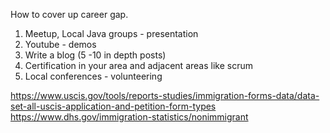
How to cover up career gap.
1) Meetup, Local Java groups - presentation
2) Youtube - demos
3) Write a blog (5 -10 in depth posts)
4) Certification in your area and adjacent areas like scrum
5) Local conferences - volunteering

https://www.uscis.gov/tools/reports-studies/immigration-forms-data/data-set-all-uscis-application-and-petition-form-types
https://www.dhs.gov/immigration-statistics/nonimmigrant

